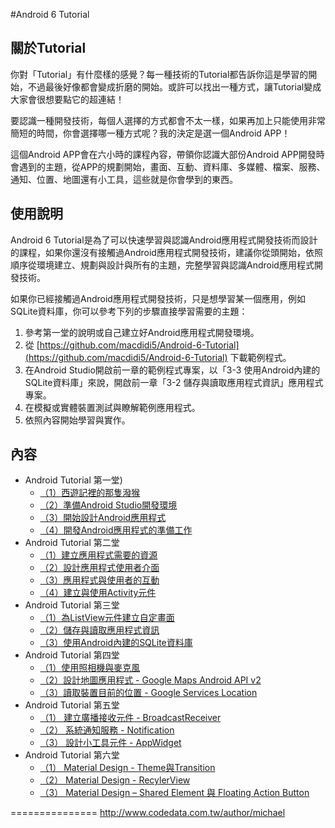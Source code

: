 #Android 6 Tutorial

## 關於Tutorial

你對「Tutorial」有什麼樣的感覺？每一種技術的Tutorial都告訴你這是學習的開始，不過最後好像都會變成折磨的開始。或許可以找出一種方式，讓Tutorial變成大家會很想要點它的超連結！

要認識一種開發技術，每個人選擇的方式都會不太一樣，如果再加上只能使用非常簡短的時間，你會選擇哪一種方式呢？我的決定是選一個Android APP！

這個Android APP會在六小時的課程內容，帶領你認識大部份Android  APP開發時會遇到的主題，從APP的規劃開始，畫面、互動、資料庫、多媒體、檔案、服務、通知、位置、地圖還有小工具，這些就是你會學到的東西。

## 使用說明

Android 6 Tutorial是為了可以快速學習與認識Android應用程式開發技術而設計的課程，如果你還沒有接觸過Android應用程式開發技術，建議你從頭開始，依照順序從環境建立、規劃與設計與所有的主題，完整學習與認識Android應用程式開發技術。

如果你已經接觸過Android應用程式開發技術，只是想學習某一個應用，例如SQLite資料庫，你可以參考下列的步驟直接學習需要的主題：

1. 參考第一堂的說明或自己建立好Android應用程式開發環境。
2. 從 [https://github.com/macdidi5/Android-6-Tutorial](https://github.com/macdidi5/Android-6-Tutorial) 下載範例程式。
3. 在Android Studio開啟前一章的範例程式專案，以「3-3 使用Android內建的SQLite資料庫」來說，開啟前一章「3-2 儲存與讀取應用程式資訊」應用程式專案。
4. 在模擬或實體裝置測試與瞭解範例應用程式。
5. 依照內容開始學習與實作。

## 內容

*	Android Tutorial 第一堂)
	*	[（1）西遊記裡的那隻潑猴]()
	*	[（2）準備Android Studio開發環境]()
	*	[（3）開始設計Android應用程式]()
	*	[（4）開發Android應用程式的準備工作]()
*	Android Tutorial 第二堂
	*	[（1）建立應用程式需要的資源]()
	*	[（2）設計應用程式使用者介面]()
	*	[（3）應用程式與使用者的互動]()
	*	[（4）建立與使用Activity元件]()
*	Android Tutorial 第三堂
	*	[（1）為ListView元件建立自定畫面]()
	*	[（2）儲存與讀取應用程式資訊]()
	*	[（3）使用Android內建的SQLite資料庫]()
*	Android Tutorial 第四堂
	*	[（1）使用照相機與麥克風]()
	*	[（2）設計地圖應用程式 - Google Maps Android API v2]()
	*	[（3）讀取裝置目前的位置 - Google Services Location]()
*	Android Tutorial 第五堂
	*	[（1） 建立廣播接收元件 - BroadcastReceiver]()
	*	[（2） 系統通知服務 - Notification]()
	*	[（3） 設計小工具元件 - AppWidget]()
*	Android Tutorial 第六堂
	*	[（1） Material Design - Theme與Transition]()
	*	[（2） Material Design - RecylerView]()
	*	[（3） Material Design – Shared Element 與 Floating Action Button]()

===============
http://www.codedata.com.tw/author/michael
